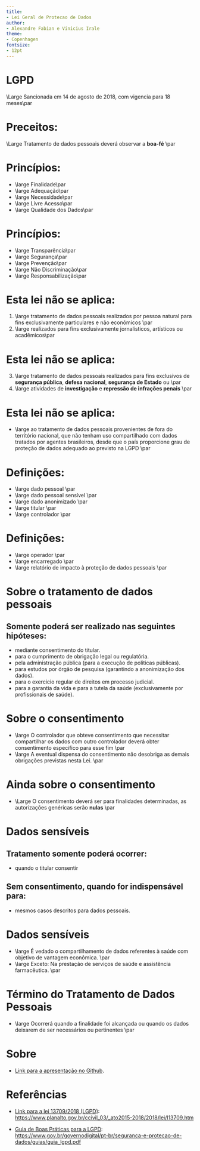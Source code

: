```yaml
---
title:
- Lei Geral de Protecao de Dados
author:
- Alexandre Fabian e Vinicius Irale
theme:
- Copenhagen
fontsize:
- 12pt
---
```


# LGPD

\Large Sancionada em 14 de agosto de 2018, com vigencia para 18 meses\par


# Preceitos:

\Large Tratamento de dados pessoais deverá observar a **boa-fé** \par

# Princípios:

- \large Finalidade\par
- \large Adequação\par
- \large Necessidade\par
- \large Livre Acesso\par
- \large Qualidade dos Dados\par


# Princípios:

- \large Transparência\par
- \large Segurança\par
- \large Prevenção\par
- \large Não Discriminação\par
- \large Responsabilização\par

# Esta lei não se aplica:

1. \large tratamento de dados pessoais realizados por pessoa natural para fins exclusivamente particulares e não econômicos \par
2. \large realizados para fins exclusivamente jornalísticos, artísticos ou acadêmicos\par 

# Esta lei não se aplica:
3. \large tratamento de dados pessoais realizados para fins exclusivos de **segurança pública**, **defesa nacional**, **segurança de Estado** ou \par
4. \large atividades de **investigação** e **repressão de infrações penais** \par


# Esta lei não se aplica:
- \large ao tratamento de dados pessoais provenientes de fora do território nacional, que não tenham uso compartilhado com dados tratados por agentes brasileiros, desde que o país proporcione grau de proteção de dados adequado ao previsto na LGPD \par


# Definições:

- \large dado pessoal  \par
- \large dado pessoal sensível  \par
- \large dado anonimizado  \par
- \large titular  \par
- \large controlador  \par
  
# Definições:
- \large operador  \par
- \large encarregado  \par
- \large relatório de impacto à proteção de dados pessoais  \par


# Sobre o tratamento de dados pessoais  
## Somente poderá ser realizado nas seguintes hipóteses:  
- mediante consentimento do titular.
- para o cumprimento de obrigação legal ou regulatória.
- pela administração pública (para a execução de politicas públicas).
- para estudos por órgão de pesquisa (garantindo a anonimização dos dados).
- para o exercicio regular de direitos em processo judicial.
- para a garantia da vida e para a tutela da saúde (exclusivamente por profissionais de saúde).

# Sobre o consentimento
- \large O controlador que obteve consentimento que necessitar compartilhar os dados com outro controlador deverá obter consentimento especifico para esse fim \par
- \large A eventual dispensa do consentimento não desobriga as demais obrigações previstas nesta Lei. \par

# Ainda sobre o consentimento
- \Large O consentimento deverá ser para finalidades determinadas, as autorizações genéricas serão **nulas** \par

# Dados sensíveis 
## Tratamento somente poderá ocorrer:
- quando o titular consentir  
  
## Sem consentimento, quando for indispensável para:
- mesmos casos descritos para dados pessoais.
    
# Dados sensíveis
- \large É vedado o compartilhamento de dados referentes à saúde com objetivo de vantagem econômica. \par
- \large Exceto: Na prestação de serviços de saúde e assistência farmacêutica. \par

# Término do Tratamento de Dados Pessoais

- \large Ocorrerá quando a finalidade foi alcançada ou quando os dados deixarem de ser necessários ou pertinentes \par






# Sobre
  
- [Link para a apresentação no Github](https://github.com/amfabian/docs/tree/main/SAS).

# Referências

- [Link para a lei 13709/2018 (LGPD)](https://www.planalto.gov.br/ccivil_03/_ato2015-2018/2018/lei/l13709.htm):
  https://www.planalto.gov.br/ccivil_03/_ato2015-2018/2018/lei/l13709.htm
  
- [Guia de Boas Práticas para a LGPD](https://www.gov.br/governodigital/pt-br/seguranca-e-protecao-de-dados/guias/guia_lgpd.pdf):
  https://www.gov.br/governodigital/pt-br/seguranca-e-protecao-de-dados/guias/guia_lgpd.pdf